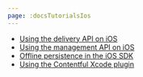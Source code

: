 ```yaml
---
page: :docsTutorialsIos
---
```


- [Using the delivery API on iOS](/developers/documentation/tutorials/ios/using-delivery-api-on-ios/)
- [Using the management API on iOS](/developers/documentation/tutorials/ios/using-management-api-on-ios/)
- [Offline persistence in the iOS SDK](/developers/documentation/tutorials/ios/offline-persistence-in-ios-sdk)
- [Using the Contentful Xcode plugin](/developers/documentation/tutorials/ios/using-contentful-xcode-plugin)
